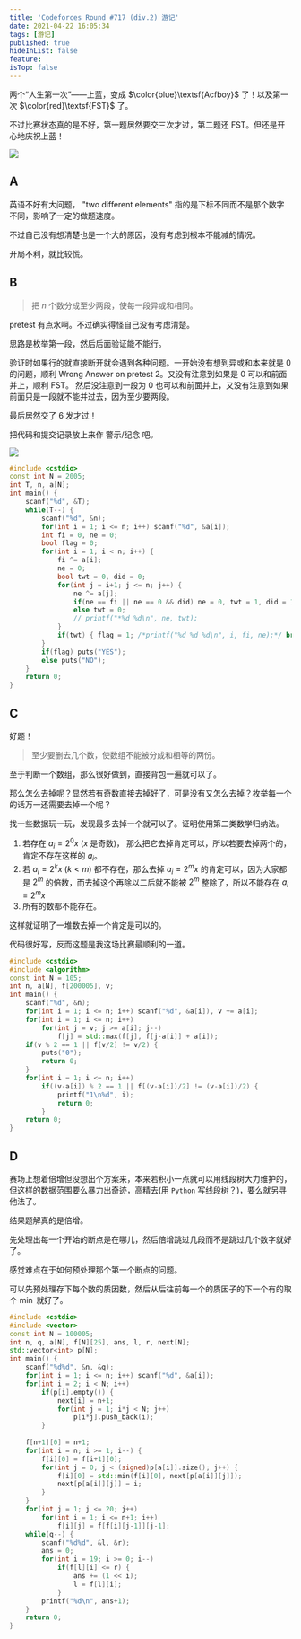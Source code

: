 ```yaml
---
title: 'Codeforces Round #717 (div.2) 游记'
date: 2021-04-22 16:05:34
tags: [游记]
published: true
hideInList: false
feature: 
isTop: false
---
```

两个“人生第一次”——上蓝，变成 $\color{blue}\textsf{Acfboy}$ 了！以及第一次 $\color{red}\textsf{FST}$ 了。

不过比赛状态真的是不好，第一题居然要交三次才过，第二题还 FST。但还是开心地庆祝上蓝！

<!-- more -->

![](https://www.hualigs.cn/image/60811d06c1a67.jpg)

## A

英语不好有大问题， "two different elements" 指的是下标不同而不是那个数字不同，影响了一定的做题速度。

不过自己没有想清楚也是一个大的原因，没有考虑到根本不能减的情况。

开局不利，就比较慌。

## B

> 把 $n$ 个数分成至少两段，使每一段异或和相同。

pretest 有点水啊。不过确实得怪自己没有考虑清楚。

思路是枚举第一段，然后后面验证能不能行。

验证时如果行的就直接断开就会遇到各种问题。一开始没有想到异或和本来就是 $0$ 的问题，顺利 Wrong Answer on pretest 2。又没有注意到如果是 $0$ 可以和前面并上，顺利 FST。 然后没注意到一段为 $0$ 也可以和前面并上，又没有注意到如果前面只是一段就不能并过去，因为至少要两段。

最后居然交了 $6$ 发才过！

把代码和提交记录放上来作 警示/纪念 吧。

![](https://www.hualigs.cn/image/608120b511c5d.jpg)

```cpp
#include <cstdio>
const int N = 2005;
int T, n, a[N];
int main() {
    scanf("%d", &T);
    while(T--) {
        scanf("%d", &n);
        for(int i = 1; i <= n; i++) scanf("%d", &a[i]);
        int fi = 0, ne = 0;
        bool flag = 0;
        for(int i = 1; i < n; i++) {
            fi ^= a[i];
            ne = 0;
            bool twt = 0, did = 0;
            for(int j = i+1; j <= n; j++) {
                ne ^= a[j];
                if(ne == fi || ne == 0 && did) ne = 0, twt = 1, did = 1;
                else twt = 0;
                // printf("*%d %d\n", ne, twt);
            }
            if(twt) { flag = 1; /*printf("%d %d %d\n", i, fi, ne);*/ break;}
        }
        if(flag) puts("YES");
        else puts("NO");
    }
    return 0;
}
```

## C 

好题！

> 至少要删去几个数，使数组不能被分成和相等的两份。

至于判断一个数组，那么很好做到，直接背包一遍就可以了。

那么怎么去掉呢？显然若有奇数直接去掉好了，可是没有又怎么去掉？枚举每一个的话万一还需要去掉一个呢？

找一些数据玩一玩，发现最多去掉一个就可以了。证明使用第二类数学归纳法。

1. 若存在 $a_i = 2^0x$ ($x$ 是奇数)， 那么把它去掉肯定可以，所以若要去掉两个的，肯定不存在这样的 $a_i$。
2. 若 $a_i = 2^kx$ ($k < m$) 都不存在，那么去掉 $a_i = 2^mx$ 的肯定可以，因为大家都是 $2^m$ 的倍数，而去掉这个再除以二后就不能被 $2^m$ 整除了，所以不能存在 $a_i = 2^mx$
3. 所有的数都不能存在。

这样就证明了一堆数去掉一个肯定是可以的。

代码很好写，反而这题是我这场比赛最顺利的一道。

```cpp
#include <cstdio>
#include <algorithm>
const int N = 105;
int n, a[N], f[200005], v;
int main() {
    scanf("%d", &n);
    for(int i = 1; i <= n; i++) scanf("%d", &a[i]), v += a[i];
    for(int i = 1; i <= n; i++)
        for(int j = v; j >= a[i]; j--)
            f[j] = std::max(f[j], f[j-a[i]] + a[i]);
    if(v % 2 == 1 || f[v/2] != v/2) {
        puts("0");
        return 0;
    }
    for(int i = 1; i <= n; i++) 
        if((v-a[i]) % 2 == 1 || f[(v-a[i])/2] != (v-a[i])/2) {
            printf("1\n%d", i);
            return 0;
        }
    return 0;
}
```

## D

赛场上想着倍增但没想出个方案来，本来若积小一点就可以用线段树大力维护的，但这样的数据范围要么暴力出奇迹，高精去(用 `Python` 写线段树？)，要么就另寻他法了。

结果题解真的是倍增。

先处理出每一个开始的断点是在哪儿，然后倍增跳过几段而不是跳过几个数字就好了。

感觉难点在于如何预处理那个第一个断点的问题。

可以先预处理存下每个数的质因数，然后从后往前每一个的质因子的下一个有的取个 $\min$ 就好了。

```cpp
#include <cstdio>
#include <vector>
const int N = 100005;
int n, q, a[N], f[N][25], ans, l, r, next[N];
std::vector<int> p[N];
int main() {
	scanf("%d%d", &n, &q);
	for(int i = 1; i <= n; i++) scanf("%d", &a[i]);
	for(int i = 2; i < N; i++) 
		if(p[i].empty()) {
			next[i] = n+1;
			for(int j = 1; i*j < N; j++)
				p[i*j].push_back(i);
		}
		
	f[n+1][0] = n+1;
	for(int i = n; i >= 1; i--) {
		f[i][0] = f[i+1][0];
		for(int j = 0; j < (signed)p[a[i]].size(); j++) {
			f[i][0] = std::min(f[i][0], next[p[a[i]][j]]);
			next[p[a[i]][j]] = i;
		}
	}
	for(int j = 1; j <= 20; j++)
		for(int i = 1; i <= n+1; i++)
			f[i][j] = f[f[i][j-1]][j-1];
	while(q--) {
		scanf("%d%d", &l, &r);
		ans = 0;
		for(int i = 19; i >= 0; i--)
			if(f[l][i] <= r) {
				ans += (1 << i);
				l = f[l][i];
			} 
		printf("%d\n", ans+1);
	}
	return 0;
}
```